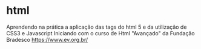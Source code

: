 # html
Aprendendo na prática a aplicação das tags do html 5 e da utilização de CSS3 e Javascript
Iniciando com o curso de Html "Avançado" da Fundação Bradesco
https://www.ev.org.br/
